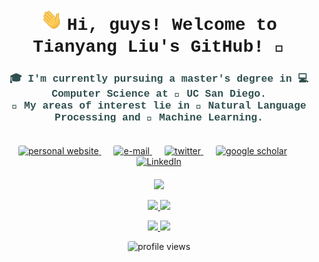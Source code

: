<h1 align="center">
    <img src="assets/wave.gif" width="35px">
    <span style="font-family: 'Courier New', Courier, monospace;">
        Hi, guys! Welcome to Tianyang Liu's GitHub! 🍻
    </span>
</h1>

<h3 align="center" style="font-family: 'Courier New', Courier, monospace; color: #2F4F4F;">
    🎓 I'm currently pursuing a master's degree in 💻 Computer Science at 🏫 UC San Diego. <br>
    🔬 My areas of interest lie in 💬 Natural Language Processing and 🤖 Machine Learning. <br><br>
</h3>


<p align="center">
    <a href="https://leolty.github.io/" style="margin-right: 20px;">
        <img src="https://img.shields.io/badge/Personal_Website-FFC107?style=for-the-badge&logo=aiqfome&logoColor=black" alt="personal website" style="border-radius: 3px;">
    </a>
    <a href="mailto:til040@ucsd.edu" style="margin-right: 20px;">
        <img src="https://img.shields.io/badge/Email-EA4335?style=for-the-badge&logo=gmail&logoColor=white" alt="e-mail" style="border-radius: 3px;">
    </a>
    <a href="https://twitter.com/LtyLeoii22" style="margin-right: 20px;">
        <img src="https://img.shields.io/badge/Twitter-1DA1F2?style=for-the-badge&logo=twitter&logoColor=white" alt="twitter" style="border-radius: 3px;">
    </a>
    <a href="https://scholar.google.com/citations?user=rJAeYdwAAAAJ&hl=en" style="margin-right: 20px;">
        <img src="https://img.shields.io/badge/Google_Scholar-4285F4?style=for-the-badge&logo=google&logoColor=white" alt="google scholar" style="border-radius: 3px;">
    </a>
    <a href="https://www.linkedin.com/in/tianyangliu-whu-ucsd/">
        <img src="https://img.shields.io/badge/LinkedIn-0A66C2?style=for-the-badge&logo=linkedin&logoColor=white" alt="LinkedIn" style="border-radius: 3px;">
    </a>
</p>

<p align="center" style="margin-top: 20px;">
    <a href="https://github.com/Leolty">
        <img src="http://github-profile-summary-cards-two.vercel.app/api/cards/profile-details?username=Leolty&hide_border=true&theme=flag_india&card_width=680" />
    </a>
</p>

<p align="center">
    <a href="https://github.com/Leolty">
        <img src="http://github-profile-summary-cards-two.vercel.app/api/cards/productive-time?username=Leolty&theme=flag_india&utcOffset=-7&card_width=350" />
    </a>
    <a href="https://github.com/Leolty">
        <img src="http://github-profile-summary-cards-two.vercel.app/api/cards/stats?username=Leolty&card_width=350&theme=flag_india" />
    </a>
</p>

<p align="center">
    <a href="https://github.com/Leolty">
        <img src="http://github-profile-summary-cards-two.vercel.app/api/cards/repos-per-language?username=Leolty&theme=flag_india&card_width=350" />
    </a>
    <a href="https://github.com/Leolty">
        <img src="http://github-profile-summary-cards-two.vercel.app/api/cards/most-commit-language?username=Leolty&theme=flag_india&card_width=350" />
    </a>
</p>

<p align="center"> 
    <img src="https://komarev.com/ghpvc/?username=Leolty&color=FD5E0F&style=for-the-badge" alt="profile views" style="border-radius: 3px;">
</p>
